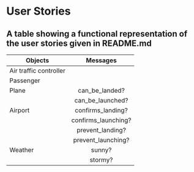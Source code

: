 # User Stories
## A table showing a functional representation of the user stories given in README.md


| Objects         | Messages       
| -------------   |:-------------:|
| Air traffic controller          |               |
| Passenger            |      |  
| Plane | can_be_landed? |
|  | can_be_launched?     |  
| Airport | confirms_landing? |
|  | confirms_launching? |
|  | prevent_landing?    |
|  | prevent_launching?    |
| Weather | sunny?     |
|  | stormy? |
